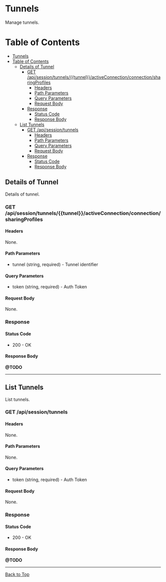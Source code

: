 # Tunnels

Manage tunnels.

# Table of Contents

- [Tunnels](#tunnels)
- [Table of Contents](#table-of-contents)
  - [Details of Tunnel](#details-of-tunnel)
    - [GET /api/session/tunnels/{{tunnel}}/activeConnection/connection/sharingProfiles](#get-apisessiontunnelstunnelactiveconnectionconnectionsharingprofiles)
      - [Headers](#headers)
      - [Path Parameters](#path-parameters)
      - [Query Parameters](#query-parameters)
      - [Request Body](#request-body)
    - [Response](#response)
      - [Status Code](#status-code)
      - [Response Body](#response-body)
  - [List Tunnels](#list-tunnels)
    - [GET /api/session/tunnels](#get-apisessiontunnels)
      - [Headers](#headers-1)
      - [Path Parameters](#path-parameters-1)
      - [Query Parameters](#query-parameters-1)
      - [Request Body](#request-body-1)
    - [Response](#response-1)
      - [Status Code](#status-code-1)
      - [Response Body](#response-body-1)

## Details of Tunnel

Details of tunnel.

### GET /api/session/tunnels/{{tunnel}}/activeConnection/connection/sharingProfiles

#### Headers

None.

#### Path Parameters

- tunnel (string, required) - Tunnel identifier

#### Query Parameters

- token (string, required) - Auth Token

#### Request Body

None.

### Response

#### Status Code

- 200 - OK

#### Response Body

**@TODO**

---

## List Tunnels

List tunnels.

### GET /api/session/tunnels

#### Headers

None.

#### Path Parameters

None.

#### Query Parameters

- token (string, required) - Auth Token

#### Request Body

None.

### Response

#### Status Code

- 200 - OK

#### Response Body

**@TODO**

---

[Back to Top](#tunnels)
